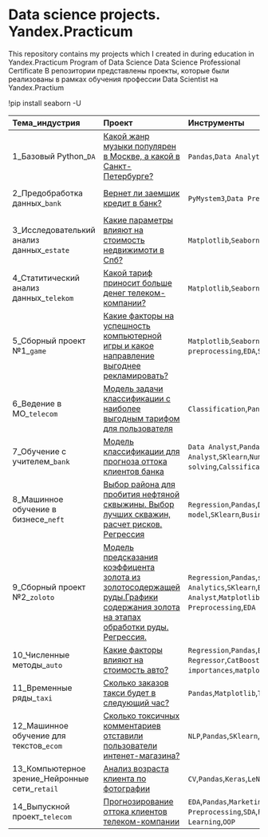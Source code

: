 #  Data science projects. Yandex.Practicum


This repository contains my projects which I created in during education in Yandex.Practicum Program of Data Science
Data Science Professional Certificate 
В репозитории представлены проекты, которые были реализованы в рамках обучения профессии Data Scientist на Yandex.Practium


!pip install seaborn -U

|**Тема_индустрия**          |**Проект**                      |**Инструменты**|**Ключевые слова проекта**|
|:-----------------|:-------------------------------|:-----------|:-----------|
|1_Базовый Python_`DA`    |[Какой жанр музыки популярен в Москве, а какой в Санкт-Петербурге?](https://github.com/BerlinLika11/DS_Lika_YP/tree/main/%E2%84%961_music_genre_Msk_Peter) |`Pandas`,`Data Analytics`| `обработка данных`, `дубликаты`, `пропуски`, `логическая индексация`, `группировка`, `сортировка`|
|2_Предобработка данных_`bank`|[Вернет ли заемщик кредит в банк?](https://github.com/BerlinLika11/DS_Lika_YP/tree/main/%E2%84%962_clients_of_bank_credits)|`PyMystem3`,`Data Preprocessing`,`Lemmatization` |`обработка данных`, `дубликаты`, `пропуски`, `категоризация`, `декомпозиция`|
|3_Исследователький анализ данных_`estate`|[Какие параметры влияют на стоимость недвижимоти в Спб?](https://github.com/BerlinLika11/DS_Lika_YP/tree/main/%E2%84%963_price_of_estate) |`Matplotlib`,`Seaborn`,`EDA`|`обработка данных`, `histogram`, `boxplot`, `scattermatrix`,`категоризация`, `scatterplot`,  `фрод-мониторинг`|
|4_Статитический анализ данных_`telekom`|[Какой тариф приносит больше денег телеком-компании?](https://github.com/BerlinLika11/DS_Lika_YP/tree/main/%E2%84%964_Statistic)|`Matplotlib`,`Seaborn`,`SciPy`,`SDA`,`Hypothesis testing`|`обработка данных`, `histogram`, `boxplot`, `статистический тест`, `критерий Стьюдента`|
|5_Сборный проект №1_`game`|[Какие факторы на успешность компьютерной игры и какое направление выгоднее рекламировать?](https://github.com/BerlinLika11/DS_Lika_YP/tree/main/%E2%84%965_Games)|`Matplotlib`,`Seaborn`,`SciPy`,`NumPy`,`Data preprocessing`,`EDA`,`SDA`,`Hypothesis testing`|
|6_Ведение в МО_`telecom`     |[Модель  задачи классификации с наиболее выгодным тарифом для пользователя](https://github.com/BerlinLika11/DS_Lika_YP/tree/main/%E2%84%966_ML_tariff_rec)| `Classification`,`Pandas`,`SKlearn`|`классификация`, `подбор гиперпараметров`, `выбор модели МО`|
|7_Обучение с учителем_`bank`     |[Модель классификации для прогноза оттока клиентов банка](https://github.com/BerlinLika11/DS_Lika_YP/tree/main/%E2%84%967_ML_bank_churn_class) |`Data Analyst`,`Pandas`,`Инвестиции`,`Finance Analyst`,`SKlearn`,`NumPy`,`Disbalance solving`,`Calssification`|`классификация`, `подбор гиперпараметров`, `выбор модели МО`|
|8_Машинное обучение в бизнесе_`neft`     |[Выбор района для пробития нефтяной сквыжины. Выбор лучших скважин, расчет рисков. Регрессия](https://github.com/BerlinLika11/DS_Lika_YP/blob/main/%E2%84%968_ML_in_business_neft_regres/README.md) |`Regression`,`Pandas`,`Developing business` `model`,`SKlearn`,`Business analyst`,`Bootstrap`|`регрессия`, `разработка бизнес-модели`, `бутстреп`|
|9_Сборный проект №2_`zoloto`     |[Модель предсказания коэффицента золота из золотосодержащей руды.Графики содержания золота на этапах обработки руды. Регрессия.  ](https://github.com/BerlinLika11/DS_Lika_YP/tree/main/%E2%84%969_Sborny_Zoloto_regress)| `Regression`,`Pandas`,`sMape`,`Data Analytics`,`SKlearn`,`Business Analyst`,`Matplotlib`,`Seaborn`,`NumPy`,`GridSearchCV`,`Data Preprocessing`,`EDA`|`анализ данных`, `регрессия`, `кастомные метрики`|
|10_Численные методы_`auto`     |[Какие факторы влияют на стоимость авто?](https://github.com/BerlinLika11/DS_Lika_YP/tree/main/%E2%84%9610_price_of_autos)   |`Regression`,`Pandas`,`EDA`,`SKlearn`, `LGBM Regressor`,`CatBoostRegressor`,`Feature importances`,`matplotlib`,`Seaborn`,`NumPy` | `градиентный бустинг`, `регрессия`|
|11_Временные ряды_`taxi`     |[Сколько заказов такси будет в следующий час?](https://github.com/BerlinLika11/DS_Lika_YP/tree/main/%E2%84%9611_vremenny_ryady_taxi)     | `Pandas`,`Matplotlib`,`TimeSeriesSplit`,`trends`,`seasons`|`временные ряды`, `регрессия`, `предсказания`|
|12_Машинное обучение для текстов_`ecom`     |[Сколько токсичных комментариев отставили пользователи интенет-магазина?](https://github.com/BerlinLika11/DS_Lika_YP/tree/main/%E2%84%9612_texts)    | `NLP`,`Pandas`,`SKlearn`,`NLTK`, `pymystem3`, `spaCy`|`обработка естественного языка`, `NLP`|
|13_Компьютерное зрение_Нейронные сети_`retail`     |[Анализ возраста клиента по фотографии](https://github.com/BerlinLika11/DS_Lika_YP/tree/main/%E2%84%9613_CV_neural%20networks)     | `CV`,`Pandas`,`Keras`,`LeNet50`,`ResNet`|`обработка изображенй`, `нейронные сети`|
|14_Выпускной проект_`telecom`    |[Прогнозирование оттока клиентов телеком-компании](https://github.com/BerlinLika11/DS_Lika_YP/tree/main/%E2%84%9614_Diploma_telecom)     | `EDA`,`Pandas`,`Marketing Analyst`,`SKlearn`,`NumPy`,`Data Preprocessing`,`SDA`,`Feature Engineering`,`Machine Learning`,`OOP`
